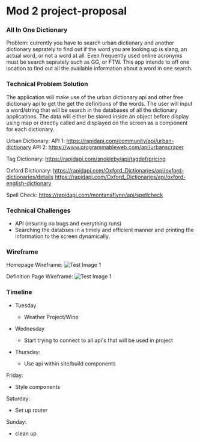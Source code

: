 # Mod 2 project-proposal

 ### All In One Dictionary
Problem: currently you have to search urban dictionary and another dictionary seprately to find out if the word you are looking up is slang, an actual word, or not a word at all. Even frequently used online acronyms must be search seprately such as GG, or FTW. This app intends to off one location to find out all the available information about a word in one search.



### Technical Problem Solution
The application will make use of the urban dictionary api and other free dictionary api to get the get the definitions of the words. The user will input a word/string that will be search in the databases of all the dictionary applications. The data will either be stored inside an object before display using map or directly called and  displayed on the screen as a component for each dictionary.

Urban Dictionary:
API 1: https://rapidapi.com/community/api/urban-dictionary
API 2: https://www.programmableweb.com/api/urbanscraper

Tag Dictionary:
https://rapidapi.com/snokleby/api/tagdef/pricing

Oxford Dictionary:
https://rapidapi.com/Oxford_Dictionaries/api/oxford-dictionaries/details
https://rapidapi.com/Oxford_Dictionaries/api/oxford-english-dictionary

Spell Check:
https://rapidapi.com/montanaflynn/api/spellcheck






### Technical Challenges 
- API (insuring no bugs and everything runs)
- Searching the databses in a timely and efficient manner and printing the information to the screen dynamically.


### Wireframe
Homepage Wireframe:
![Test Image 1](wireframe1.png)

Definition Page Wireframe:
![Test Image 1](wireframe2.png)




### Timeline

- Tuesday

  - Weather Project/Wine

 - Wednesday 
    - Start trying to connect to all api's that will be used in project
    
- Thursday:
   - Use api within site/build components

Friday:
- Style components

Saturday:
- Set up router

Sunday:
- clean up


